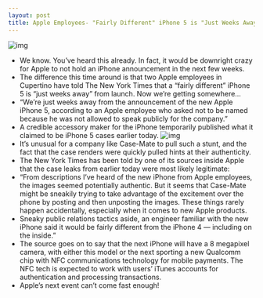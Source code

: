 ```yaml
---
layout: post
title: Apple Employees- "Fairly Different" iPhone 5 is "Just Weeks Away"
---
```

![img](http://media.idownloadblog.com/wp-content/uploads/2011/08/iphone5_concept5-e1309378231534.jpg)
* We know. You’ve heard this already. In fact, it would be downright crazy for Apple to not hold an iPhone announcement in the next few weeks.
* The difference this time around is that two Apple employees in Cupertino have told The New York Times that a “fairly different” iPhone 5 is “just weeks away” from launch. Now we’re getting somewhere…
* “We’re just weeks away from the announcement of the new Apple iPhone 5, according to an Apple employee who asked not to be named because he was not allowed to speak publicly for the company.”
* A credible accessory maker for the iPhone temporarily published what it claimed to be iPhone 5 cases earlier today.
![img](http://media.idownloadblog.com/wp-content/uploads/2011/09/iphone-5-casemate-e1316109212985.jpg)
* It’s unusual for a company like Case-Mate to pull such a stunt, and the fact that the case renders were quickly pulled hints at their authenticity.
* The New York Times has been told by one of its sources inside Apple that the case leaks from earlier today were most likely legitimate:
* “From descriptions I’ve heard of the new iPhone from Apple employees, the images seemed potentially authentic. But it seems that Case-Mate might be sneakily trying to take advantage of the excitement over the phone by posting and then unposting the images. These things rarely happen accidentally, especially when it comes to new Apple products.
* Sneaky public relations tactics aside, an engineer familiar with the new iPhone said it would be fairly different from the iPhone 4 — including on the inside.”
* The source goes on to say that the next iPhone will have a 8 megapixel camera, with either this model or the next sporting a new Qualcomm chip with NFC communications technology for mobile payments. The NFC tech is expected to work with users’ iTunes accounts for authentication and processing transactions.
* Apple’s next event can’t come fast enough!

